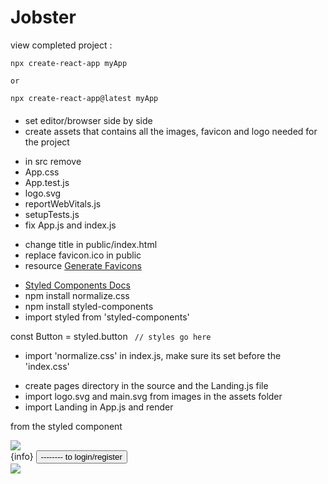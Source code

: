 # Jobster

view completed project :

 <!-- Setup React App -->

```
npx create-react-app myApp

or

npx create-react-app@latest myApp

```

####

- set editor/browser side by side
- create assets that contains all the images, favicon and logo needed for the project

<!-- Spring Cleaning -->

- in src remove
- App.css
- App.test.js
- logo.svg
- reportWebVitals.js
- setupTests.js
- fix App.js and index.js

 <!-- Title and Favicon -->

- change title in public/index.html
- replace favicon.ico in public
- resource [Generate Favicons](https://favicon.io/)

<!-- install  Normalize.css and styled-components-->

- [Styled Components Docs](https://styled-components.com/)
- npm install normalize.css
- npm install styled-components
- import styled from 'styled-components'

const Button = styled.button ` // styles go here`

- import 'normalize.css' in index.js, make sure its set before the 'index.css'

<!-- Landing Page - Setup -->

- create pages directory in the source and the Landing.js file
- import logo.svg and main.svg from images in the assets folder
- import Landing in App.js and render

 <!-- Landing Page - Structure -->

<Wrapper> from the styled component

  <nav>
     <img src={logo}/>  
   </nav>
   <div>
   {info}
   <button>  -------- to login/register
   </div>
   <img src={main}/>
   </Wrapper>
